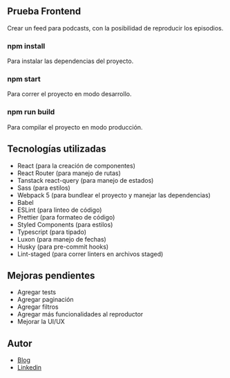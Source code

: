 ## Prueba Frontend

Crear un feed para podcasts, con la posibilidad de reproducir los episodios.


### npm install
Para instalar las dependencias del proyecto.

### npm start
Para correr el proyecto en modo desarrollo.

### npm run build
Para compilar el proyecto en modo producción.

## Tecnologías utilizadas
- React (para la creación de componentes)
- React Router (para manejo de rutas)
- Tanstack react-query (para manejo de estados)
- Sass (para estilos)
- Webpack 5 (para bundlear el proyecto y manejar las dependencias)
- Babel 
- ESLint (para linteo de código)
- Prettier (para formateo de código)
- Styled Components (para estilos)
- Typescript (para tipado)
- Luxon (para manejo de fechas)
- Husky (para pre-commit hooks)
- Lint-staged (para correr linters en archivos staged)

## Mejoras pendientes 
- Agregar tests
- Agregar paginación
- Agregar filtros
- Agregar más funcionalidades al reproductor
- Mejorar la UI/UX

## Autor
- [Blog](https://davidramiro.com/)
- [Linkedin](https://www.linkedin.com/in/dramirobarragan/)


